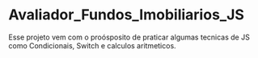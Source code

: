 # Avaliador_Fundos_Imobiliarios_JS
Esse projeto vem com o proósposito de praticar algumas tecnicas de JS como Condicionais, Switch e calculos aritmeticos.
